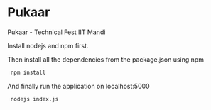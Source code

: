 # Pukaar
Pukaar - Technical Fest IIT Mandi

Install nodejs and npm first.

Then install all the dependencies from the package.json using npm
```bash
 npm install
```

And finally run the application on localhost:5000
```bash
 nodejs index.js
```
